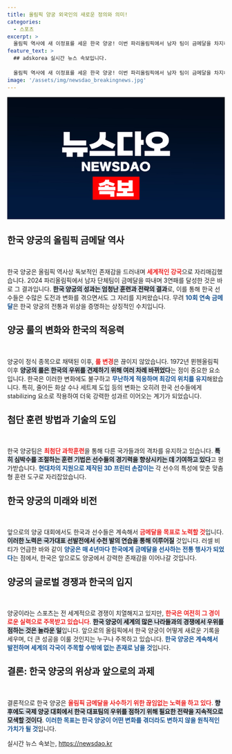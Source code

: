 ```yaml
---
title: 올림픽 양궁 외국인의 새로운 정의와 의미!
categories:
  - 스포츠
excerpt: >
  올림픽 역사에 새 이정표를 세운 한국 양궁! 이번 파리올림픽에서 남자 팀이 금메달을 차지하며 3연패를 달성했다. 세계의 궁사들이 모여 한국이 금메달을 거머쥐는 전통이 더욱 확고해졌다. 클릭해서 더 많은 이야기를 확인하세요!
feature_text: >
  ## adskorea 실시간 뉴스 속보입니다.

  올림픽 역사에 새 이정표를 세운 한국 양궁! 이번 파리올림픽에서 남자 팀이 금메달을 차지하며 3연패를 달성했다. 세계의 궁사들이 모여 한국이 금메달을 거머쥐는 전통이 더욱 확고해졌다. 클릭해서 더 많은 이야기를 확인하세요!
image: '/assets/img/newsdao_breakingnews.jpg'
---
```


<p><img src="/assets/img/newsdao_breakingnews.jpg" alt="adskorea 속보" /></p>

<h2 data-ke-size="size26">한국 양궁의 올림픽 금메달 역사</h2>

<p data-ke-size="size16">&nbsp;</p> 

<p>한국 양궁은 올림픽 역사상 독보적인 존재감을 드러내며 <b><span style="color: #ee2323;">세계적인 강국</span></b>으로 자리매김했습니다. 2024 파리올림픽에서 남자 단체팀이 금메달을 따내며 3연패를 달성한 것은 바로 그 결과입니다. <b><span style="background-color: #21538527;">한국 양궁의 성과는 엄청난 훈련과 전략의 결과</span></b>로, 이를 통해 한국 선수들은 수많은 도전과 변화를 겪으면서도 그 자리를 지켜왔습니다. 무려 <b><span style="color: #1a5490;">10회 연속 금메달</span></b>은 한국 양궁의 전통과 위상을 증명하는 상징적인 수치입니다. </p>

<h2 data-ke-size="size26">양궁 룰의 변화와 한국의 적응력</h2>

<p data-ke-size="size16">&nbsp;</p> 

<p>양궁이 정식 종목으로 채택된 이후, <b><span style="color: #ee2323;">룰 변경</span></b>은 끊이지 않았습니다. 1972년 뮌헨올림픽 이후 <b><span style="background-color: #21538527;">양궁의 룰은 한국의 우위를 견제하기 위해 여러 차례 바뀌었다</span></b>는 점이 중요한 요소입니다. 한국은 이러한 변화에도 불구하고 <b><span style="color: #1a5490;">무난하게 적응하며 최강의 위치를 유지</span></b>해왔습니다. 특히, 줄어든 화살 수나 세트제 도입 등의 변화는 오히려 한국 선수들에게 stabilizing 요소로 작용하여 더욱 강력한 성과르 이어오는 계기가 되었습니다.</p>

<h2 data-ke-size="size26">첨단 훈련 방법과 기술의 도입</h2>

<p data-ke-size="size16">&nbsp;</p> 

<p>한국 양궁팀은 <b><span style="color: #ee2323;">최첨단 과학훈련</span></b>을 통해 다른 국가들과의 격차를 유지하고 있습니다. <b><span style="background-color: #21538527;">특히 심박수를 조절하는 훈련 기법은 선수들의 경기력을 향상시키는 데 기여하고 있다</span></b>고 평가받습니다. <b><span style="color: #1a5490;">현대차의 지원으로 제작된 3D 프린터 손잡이는 </span></b>각 선수의 특성에 맞춘 맞춤형 훈련 도구로 자리잡았습니다. </p>

<h2 data-ke-size="size26">한국 양궁의 미래와 비전</h2>

<p data-ke-size="size16">&nbsp;</p> 

<p>앞으로의 양궁 대회에서도 한국과 선수들은 계속해서 <b><span style="color: #ee2323;">금메달을 목표로 노력할 것</span></b>입니다. <b><span style="background-color: #21538527;">이러한 노력은 국가대표 선발전에서 수천 발의 연습을 통해 이루어질</span></b> 것입니다. 러셀 비티가 언급한 바와 같이 <b><span style="color: #1a5490;">양궁은 매 4년마다 한국에게 금메달을 선사하는 전통 행사가 되었다</span></b>는 점에서, 한국은 앞으로도 양궁에서 강력한 존재감을 이어나갈 것입니다.</p>

<h2 data-ke-size="size26">양궁의 글로벌 경쟁과 한국의 입지</h2>

<p data-ke-size="size16">&nbsp;</p> 

<p>양궁이라는 스포츠는 전 세계적으로 경쟁이 치열해지고 있지만, <b><span style="color: #ee2323;">한국은 여전히 그 경이로운 실력으로 주목받고 있습니다</span></b>. <b><span style="background-color: #21538527;">한국 양궁이 세계의 많은 나라들과의 경쟁에서 우위를 점하는 것은 놀라운 일</span></b>입니다. 앞으로의 올림픽에서 한국 양궁이 어떻게 새로운 기록을 세우며, 더 큰 성공을 이룰 것인지는 누구나 주목하고 있습니다. <b><span style="color: #1a5490;">한국 양궁은 계속해서 발전하며 세계의 각국이 주목할 수밖에 없는 존재로 남을 것</span></b>입니다.</p>

<h2 data-ke-size="size26">결론: 한국 양궁의 위상과 앞으로의 과제</h2>

<p data-ke-size="size16">&nbsp;</p> 

<p>결론적으로 한국 양궁은 <b><span style="color: #ee2323;">올림픽 금메달을 사수하기 위한 끊임없는 노력을 하고 있다</span></b>. <b><span style="background-color: #21538527;">향후에도 국제 양궁 대회에서 한국 대표팀의 우위를 점하기 위해 필요한 전략을 지속적으로 모색할 것이다</span></b>. <b><span style="color: #1a5490;">이러한 목표는 한국 양궁이 어떤 변화를 겪더라도 변하지 않을 원칙적인 가치가 될 것</span></b>입니다.</p>
실시간 뉴스 속보는, <a href="https://newsdao.kr" rel="dofollow">https://newsdao.kr</a>


